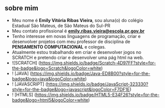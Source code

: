 ## sobre mim ##

- Meu nome é **Emily Vitória Ribas Vieira**, sou aluna(o) do colégio Estadual São Mateus, de São Mateus do Sul-PR
- Meu contato profissional é **emily.ribas.vieira@escola.pr.gov.br**
- Tenho interesse em novas linguagens de programação, criar e desenvolver projetos com meu professor de disciplina de **PENSAMENTO COMPUTACIONAL** e colegas.
- Atualmente estou trabalhando em criar e desenvolver jogos no SCRATCH e pretendo criar e desenvolver uma pág html na web.
- ![SCRATCH] (https://img.shields.io/badge/Scratch-4D97FF?style=for-the-badge&logo=Scratch&logoColor=white)
- ! [JAVA] (https://img.shields.io/badge/Java-ED8B00?style=for-the-badge&logo=java&logoColor=white)
- ! [JAVASCRIPT] (https://img.shields.io/badge/JavaScript-323330?style=for-the-badge&logo=javascript&logoColor=F7DF1E)
- ! [HTMLS] (https://img.shields.io/badge/HTML5-E34F26?style=for-the-badge&logo=html5&logoColor=white)
